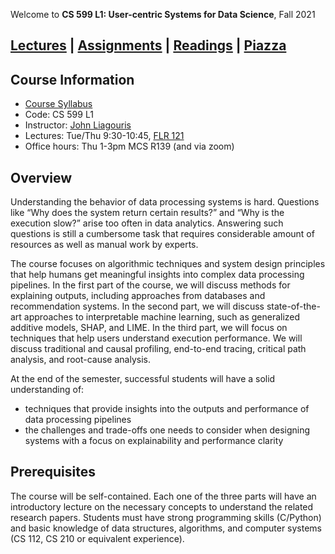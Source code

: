 Welcome to **CS 599 L1: User-centric Systems for Data Science**, Fall 2021

## [Lectures](./lectures.html) \| [Assignments](./assignments.html) \| [Readings](./readings.html) \| [Piazza](https://piazza.com/bu/fall2021/cs591l1/home)

## Course Information

- [Course Syllabus](./syllabus.html)
- Code: CS 599 L1
- Instructor: [John Liagouris](https://cs-people.bu.edu/liagos/)
- Lectures: Tue/Thu 9:30-10:45, [FLR	121](https://www.bu.edu/classrooms/classroom/flr-121/)
- Office hours: Thu 1-3pm MCS R139 (and via zoom)

## Overview

Understanding the behavior of data processing systems is hard. Questions like “Why does the system return certain results?” and “Why is the execution slow?” arise too often in data analytics. Answering such questions is still a cumbersome task that requires considerable amount of resources as well as manual work by experts.

The course focuses on algorithmic techniques and system design principles that help humans get meaningful insights into complex data processing pipelines. In the first part of the course, we will discuss methods for explaining outputs, including approaches from databases and recommendation systems. In the second part, we will discuss state-of-the-art approaches to interpretable machine learning, such as generalized additive models, SHAP, and LIME. In the third part, we will focus on techniques that help users understand execution performance. We will discuss traditional and causal profiling, end-to-end tracing, critical path analysis, and root-cause analysis.

At the end of the semester, successful students will have a solid understanding of:

- techniques that provide insights into the outputs and performance of data processing pipelines
- the challenges and trade-offs one needs to consider when designing systems with a focus on explainability and performance clarity

## Prerequisites
The course will be self-contained. Each one of the three parts will have an introductory lecture on the necessary concepts to understand the related research papers. Students must have strong programming skills (C/Python) and basic knowledge of data structures, algorithms, and computer systems (CS 112, CS 210 or equivalent experience).
